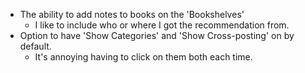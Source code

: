 - The ability to add notes to books on the 'Bookshelves'
	- I like to include who or where I got the recommendation from.
- Option to have 'Show Categories' and 'Show Cross-posting' on by default.
	- It's annoying having to click on them both each time.